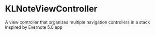 KLNoteViewController
====================

A view controller that organizes multiple navigation controllers in a stack inspired by Evernote 5.0 app 